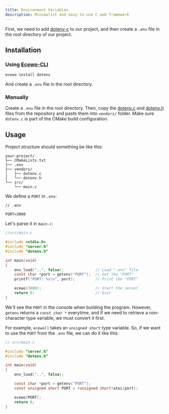 ```yaml
---
title: Environment Variables
description: Minimalist and easy-to-use C web framework
---
```


First, we need to add [dotenv-c](https://github.com/Isty001/dotenv-c) to our project, and then create a `.env` file in the root directory of our project.

## Installation

### Using [Ecewo-CLI](https://github.com/savashn/ecewo-cli)

```
ecewo install dotenv
```

And create a `.env` file in the root directory.

### Manually

Create a `.env` file in the root directory. Then, copy the [dotenv.c](https://github.com/Isty001/dotenv-c/blob/master/src/dotenv.c) and [dotenv.h](https://github.com/Isty001/dotenv-c/blob/master/src/dotenv.h) files from the repository and paste them into `vendors/` folder. Make sure `dotenv.c` is part of the CMake build configuration.

## Usage

Project structure should something be like this:

```
your-project/
├── CMakeLists.txt
├── .env
├── vendors/
│   ├── dotenv.c
│   └── dotenv.h
└── src/
    └── main.c
```

We define a `PORT` in `.env`:

```
// .env

PORT=3000
```

Let's parse it in `main.c`:

```c
//src/main.c

#include <stdio.h>
#include "server.h"
#include "dotenv.h"

int main(void)
{
    env_load("..", false);              // Load ".env" file
    const char *port = getenv("PORT");  // Get the "PORT"
    printf("PORT: %s\n", port);         // Print the "PORT"

    ecewo(3000);                        // Start the server
    return 0;                           // Exit
}
```

We'll see the `PORT` in the console when building the program. However, `getenv` returns a `const char *` everytime, and if we need to retrieve a non-character type variable, we must convert it first.

For example, `ecewo()` takes an `unsigned short` type variable. So, if we want to use the `PORT` from the `.env` file, we can do it like this:

```c
// src/main.c

#include "server.h"
#include "dotenv.h"

int main(void)
{
    env_load("..", false);

    const char *port = getenv("PORT");
    const unsigned short PORT = (unsigned short)atoi(port);

    ecewo(PORT);
    return 0;
}
```
